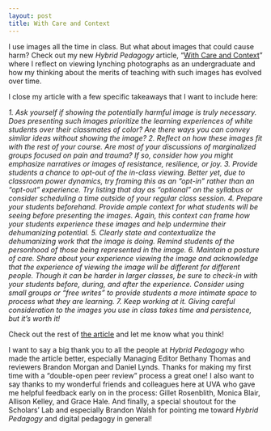 ```yaml
---
layout: post
title: With Care and Context
---
```


I use images all the time in class. But what about images that could cause harm? Check out my new _Hybrid Pedagogy_ article, “[With Care and Context](https://hybridpedagogy.org/with-care-and-context/)” where I reflect on viewing lynching photographs as an undergraduate and how my thinking about the merits of teaching with such images has evolved over time.

I close my article with a few specific takeaways that I want to include here:

*1. Ask yourself if showing the potentially harmful image is truly necessary. Does presenting such images prioritize the learning experiences of white students over their classmates of color? Are there ways you can convey similar ideas without showing the image?
2. Reflect on how these images fit with the rest of your course. Are most of your discussions of marginalized groups focused on pain and trauma? If so, consider how you might emphasize narratives or images of resistance, resilience, or joy.
3. Provide students a chance to opt-out of the in-class viewing. Better yet, due to classroom power dynamics, try framing this as an “opt-in” rather than an “opt-out” experience. Try listing that day as “optional” on the syllabus or consider scheduling a time outside of your regular class session.
4. Prepare your students beforehand. Provide ample context for what students will be seeing before presenting the images. Again, this context can frame how your students experience these images and help undermine their dehumanizing potential.
5. Clearly state and contextualize the dehumanizing work that the image is doing. Remind students of the personhood of those being represented in the image.
6. Maintain a posture of care. Share about your experience viewing the image and acknowledge that the experience of viewing the image will be different for different people. Though it can be harder in larger classes, be sure to check-in with your students before, during, and after the experience. Consider using small groups or “free writes” to provide students a more intimate space to process what they are learning.
7. Keep working at it. Giving careful consideration to the images you use in class takes time and persistence, but it’s worth it!*

Check out the rest of [the article](https://hybridpedagogy.org/with-care-and-context/) and let me know what you think!

I want to say a big thank you to all the people at _Hybrid Pedagogy_ who made the article better, especially Managing Editor Bethany Thomas and reviewers Brandon Morgan and Daniel Lynds. Thanks for making my first time with a “double-open peer review” process a great one! I also want to say thanks to my wonderful friends and colleagues here at UVA who gave me helpful feedback early on in the process: Gillet Rosenblith, Monica Blair, Allison Kelley, and Grace Hale. And finally, a special shoutout for the Scholars’ Lab and especially Brandon Walsh for pointing me toward _Hybrid Pedagogy_ and digital pedagogy in general!

